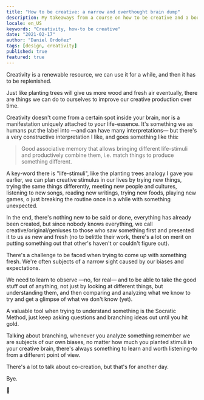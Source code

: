 ```yaml
---
title: "How to be creative: a narrow and overthought brain dump"
description: My takeaways from a course on how to be creative and a book I read.
locale: en_US
keywords: "Creativity, how-to be creative"
date: "2021-02-17"
author: "Daniel Ordoñez"
tags: [design, creativity]
published: true
featured: true
---
```


Creativity is a renewable resource, we can use it for a while, and then it has to be replenished.

Just like planting trees will give us more wood and fresh air eventually, there are things we can do to ourselves to improve our creative production over time.

Creativity doesn't come from a certain spot inside your brain, nor is a manifestation uniquely attached to your life-essence. It's something we as humans put the label into —and can have many interpretations— but there's a very constructive interpretation I like, and goes something like this:

> Good associative memory that allows bringing different life-stimuli and productively combine them, i.e. match things to produce something different.

A key-word there is "life-stimuli", like the planting trees analogy I gave you earlier, we can plan creative stimulus in our lives by trying new things, trying the same things differently, meeting new people and cultures, listening to new songs, reading new writings, trying new foods, playing new games, o just breaking the routine once in a while with something unexpected.

In the end, there's nothing new to be said or done, everything has already been created, but since nobody knows everything, we call creative/original/geniuses to those who saw something first and presented it to us as new and fresh (no to belittle their work, there's a lot on merit on putting something out that other's haven't or couldn't figure out).

There's a challenge to be faced when trying to come up with something fresh. We're often subjects of a narrow sight caused by our biases and expectations.

We need to learn to observe —no, for real— and to be able to take the good stuff out of anything, not just by looking at different things, but understanding them, and then comparing and analyzing what we know to try and get a glimpse of what we don't know (yet).

A valuable tool when trying to understand something is the Socratic Method, just keep asking questions and branching ideas out until you hit gold.

Talking about branching, whenever you analyze something remember we are subjects of our own biases, no matter how much you planted stimuli in your creative brain, there's always something to learn and worth listening-to from a different point of view.

There's a lot to talk about co-creation, but that's for another day.

Bye.

<div class="flex justify-content--center mt--lg t--display">👋</div>
